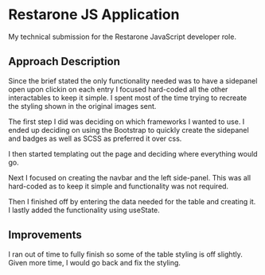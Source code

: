 # Restarone JS Application

My technical submission for the Restarone JavaScript developer role.

## Approach Description

Since the brief stated the only functionality needed was to have a sidepanel open upon clickin on each entry I focused hard-coded all the other interactables to keep it simple. I spent most of the time trying to recreate the styling shown in the original images sent. 

The first step I did was deciding on which frameworks I wanted to use. I ended up deciding on using the Bootstrap to quickly create the sidepanel and badges as well as SCSS as preferred it over css.

I then started templating out the page and deciding where everything would go. 

Next I focused on creating the navbar and the left side-panel. This was all hard-coded as to keep it simple and functionality was not required.

Then I finished off by entering the data needed for the table and creating it. I lastly added the functionality using useState.

## Improvements

I ran out of time to fully finish so some of the table styling is off slightly. Given more time, I would go back and fix the styling. 

